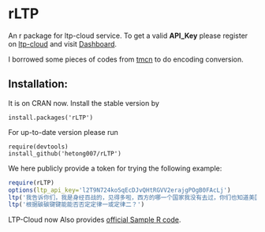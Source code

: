 rLTP
====

An r package for ltp-cloud service. To get a valid **API_Key** please register on [ltp-cloud](http://www.ltp-cloud.com/) and visit [Dashboard](http://www.ltp-cloud.com/dashboard).

I borrowed some pieces of codes from [tmcn](https://r-forge.r-project.org/R/?group_id=1571) to do encoding conversion.

## Installation:

It is on CRAN now. Install the stable version by

```{r}
install.packages('rLTP')
```

For up-to-date version please run

```{r}
require(devtools)
install_github('hetong007/rLTP')
```

We here publicly provide a token for trying the following example:

```r
require(rLTP)
options(ltp_api_key='l2T9N724koSqEcDJvQHtRGVV2erajgPOgB0FAcLj')
ltp('我告诉你们，我是身经百战的，见得多啦，西方的哪一个国家我没有去过，你们也知道美国的华莱士，比你们不知高到哪里去，我跟他谈笑风生，只是媒体也要提高自己知识水平，识得唔识得呀！你们有一个好，全世界甚么地方，你们跑得最快，但是问来问去的问题呀，too simple，sometimes naive，识得唔识得？')
ltp('根据碳碳键键能能否否定定律一或定律二？')
```

LTP-Cloud now Also provides [official Sample R code](https://github.com/HIT-SCIR/ltp-cloud-api-tutorial/tree/master/R).
